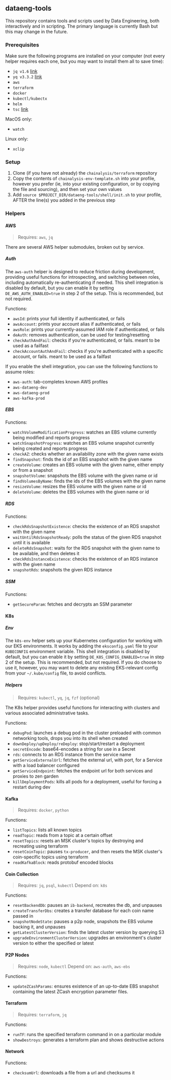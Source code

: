 ## dataeng-tools

This repository contains tools and scripts used by Data Engineering, both
interactively and in scripting. The primary language is currently Bash but this
may change in the future.

### Prerequisites

Make sure the following programs are installed on your computer (not every helper
requires each one, but you may want to install them all to save time):
- `jq v1.6` [link](https://github.com/stedolan/jq)
- `yq v3.3.2` [link](https://github.com/mikefarah/yq)
- `aws`
- `terraform`
- `docker`
- `kubectl/kubectx`
- `helm`
- `tsc` [link](https://www.npmjs.com/package/typescript)

MacOS only:
- `watch`

Linux only:
- `xclip`

### Setup

1. Clone (if you have not already) the `chainalysis/terraform` repository
2. Copy the contents of `chainalysis-env-template.sh` into your profile, however
you prefer (ie, into your existing configuration, or by copying the file and sourcing),
and then set your own values
3. Add `source $PROJECT_DIR/dataeng-tools/shell/init.sh` to your profile, AFTER
the line(s) you added in the previous step

### Helpers

#### AWS

> Requires: `aws`, `jq`

There are several AWS helper submodules, broken out by service.

##### Auth

The `aws-auth` helper is designed to reduce friction during development, providing
useful functions for introspecting, and switching between roles, including
automatically re-authenticating if needed. This shell integration is disabled by default, but you can enable it by setting `DE_AWS_AUTH_ENABLED=true` in step 2 of the setup. This is recommended, but not required.

Functions:
- `awsId`: prints your full identity if authenticated, or fails
- `awsAccount`: prints your account alias if authenticated, or fails
- `awsRole`: prints your currently-assumed IAM role if authenticated, or fails
- `deAuth`: removes authentication, can be used for testing/resetting
- `checkAuthAndFail`: checks if you're authenticated, or fails. meant to be used as a failfast
- `checkAccountAuthAndFail`: checks if you're authenticated with a specific account, or fails. meant to be used as a failfast

If you enable the shell integration, you can use the following functions to assume roles:
- `aws-auth`: tab-completes known AWS profiles
- `aws-dataeng-dev`
- `aws-dataeng-prod`
- `aws-kafka-prod`

##### EBS

Functions:
- `watchVolumeModificationProgress`: watches an EBS volume currently being modified and reports progress
- `watchSnapshotProgress`: watches an EBS volume snapshot currently being created and reports progress
- `checkAZ`: checks whether an availability zone with the given name exists
- `findSnapshot`: finds the id of an EBS snapshot with the given name
- `createVolume`: creates an EBS volume with the given name, either empty or from a snapshot
- `snapshotVolume`: snapshots the EBS volume with the given name or id
- `findVolumesByName`: finds the ids of the EBS volumes with the given name
- `resizeVolume`: resizes the EBS volume with the given name or id
- `deleteVolume`: deletes the EBS volumes with the given name or id

##### RDS

Functions:
- `checkRdsSnapshotExistence`: checks the existence of an RDS snapshot with the given name
- `waitUntilRdsSnapshotReady`: polls the status of the given RDS snapshot until it is available
- `deleteRdsSnapshot`: waits for the RDS snapshot with the given name to be available, and then deletes it
- `checkRdsInstanceExistence`: checks the existence of an RDS instance with the given name
- `snapshotRds`: snapshots the given RDS instance

##### SSM

Functions:
 - `getSecureParam`: fetches and decrypts an SSM parameter

#### K8s

##### Env

The `k8s-env` helper sets up your Kubernetes configuration for working with our EKS environments. It works by adding the `eksconfig.yaml` file to your `KUBECONFIG` environment variable. This shell integration is disabled by default, but you can enable it by setting `DE_K8S_CONFIG_ENABLED=true` in step 2 of the setup. This is recommended, but not required. If you do choose to use it, however, you may want to delete any existing EKS-relevant config from your `~/.kube/config` file, to avoid conflicts.

##### Helpers

> Requires: `kubectl`, `yq`, `jq`, `fzf` (optional)

The K8s helper provides useful functions for interacting with clusters and various
associated administrative tasks.

Functions:
 - `debugPod`: launches a debug pod in the cluster preloaded with common networking tools, drops you into its shell when created
 - `downDeploy/upDeploy/reDeploy`: stop/start/restart a deployment
 - `secretEncode`: base64-encodes a string for use in a Secret
 - `rds`: connects to an RDS instance from the service name
 - `getServiceExternalUrl`: fetches the external url, with port, for a Service with a load balancer configured
 - `getServiceEndpoint`: fetches the endpoint url for both services and proxies to zen garden
 - `killDeploymentPods`: kills all pods for a deployment, useful for forcing a restart during dev

#### Kafka

> Requires: `docker`, `python`

Functions:
- `listTopics`: lists all known topics
- `readTopic`: reads from a topic at a certain offset
- `resetTopics`: resets an MSK cluster's topics by destroying and recreating using terraform
- `resetCoinTopic`: pauses `tx-producer`, and then resets the MSK cluster's coin-specific topics using terraform
- `readKafkaBlock`: reads protobuf encoded blocks

#### Coin Collection

> Requires: `jq`, `psql`, `kubectl`
> Depend on: `k8s`

Functions:
- `resetBackendDb`: pauses an `ib-backend`, recreates the db, and unpauses
- `createTransferDbs`: creates a transfer database for each coin name passed in
- `snapshotNodeState`: pauses a p2p node, snapshots the EBS volume backing it, and unpauses
- `getLatestClusterVersion`: finds the latest cluster version by querying S3
- `upgradeEnvironmentClusterVersion`: upgrades an environment's cluster version to either the specified or latest

#### P2P Nodes

> Requires: `node`, `kubectl`
> Depend on: `aws-auth`, `aws-ebs`

Functions:
- `updateZCashParams`: ensures existence of an up-to-date EBS snapshot containing the latest ZCash encryption parameter files.

#### Terraform

> Requires: `terraform`, `jq`

Functions:
- `runTF`: runs the specified terraform command in on a particular module
- `showDestroys`: generates a terraform plan and shows destructive actions

#### Network

Functions:
- `checksumUrl`: downloads a file from a url and checksums it
